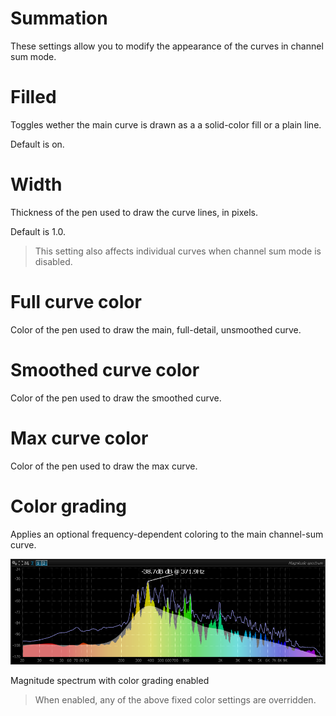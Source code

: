 # Summation
These settings allow you to modify the appearance of the curves in channel sum mode.

# Filled
Toggles wether the main curve is drawn as a a solid-color fill or a plain line.

Default is on.

# Width
Thickness of the pen used to draw the curve lines, in pixels.

Default is 1.0.

>This setting also affects individual curves when channel sum mode is disabled.

# Full curve color

<link type="document" target="Color">Color</link>
of the pen used to draw the main, full-detail, unsmoothed curve.

# Smoothed curve color

<link type="document" target="Color">Color</link>
of the pen used to draw the smoothed curve.

# Max curve color

<link type="document" target="Color">Color</link>
of the pen used to draw the max curve.

# Color grading
Applies an optional frequency-dependent coloring to the main channel-sum curve.

![](../include/Spectrum4.png)

<link type="document" target="Magnitude">Magnitude</link>
spectrum with color grading enabled

>When enabled, any of the above fixed color settings are overridden.
